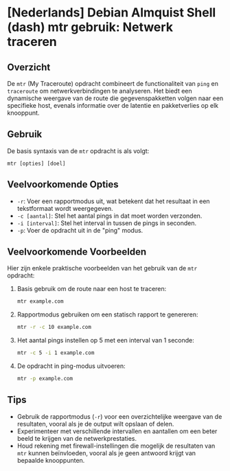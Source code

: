 # [Nederlands] Debian Almquist Shell (dash) mtr gebruik: Netwerk traceren

## Overzicht
De `mtr` (My Traceroute) opdracht combineert de functionaliteit van `ping` en `traceroute` om netwerkverbindingen te analyseren. Het biedt een dynamische weergave van de route die gegevenspakketten volgen naar een specifieke host, evenals informatie over de latentie en pakketverlies op elk knooppunt.

## Gebruik
De basis syntaxis van de `mtr` opdracht is als volgt:

```
mtr [opties] [doel]
```

## Veelvoorkomende Opties
- `-r`: Voer een rapportmodus uit, wat betekent dat het resultaat in een tekstformaat wordt weergegeven.
- `-c [aantal]`: Stel het aantal pings in dat moet worden verzonden.
- `-i [interval]`: Stel het interval in tussen de pings in seconden.
- `-p`: Voer de opdracht uit in de "ping" modus.

## Veelvoorkomende Voorbeelden
Hier zijn enkele praktische voorbeelden van het gebruik van de `mtr` opdracht:

1. Basis gebruik om de route naar een host te traceren:
   ```bash
   mtr example.com
   ```

2. Rapportmodus gebruiken om een statisch rapport te genereren:
   ```bash
   mtr -r -c 10 example.com
   ```

3. Het aantal pings instellen op 5 met een interval van 1 seconde:
   ```bash
   mtr -c 5 -i 1 example.com
   ```

4. De opdracht in ping-modus uitvoeren:
   ```bash
   mtr -p example.com
   ```

## Tips
- Gebruik de rapportmodus (`-r`) voor een overzichtelijke weergave van de resultaten, vooral als je de output wilt opslaan of delen.
- Experimenteer met verschillende intervallen en aantallen om een beter beeld te krijgen van de netwerkprestaties.
- Houd rekening met firewall-instellingen die mogelijk de resultaten van `mtr` kunnen beïnvloeden, vooral als je geen antwoord krijgt van bepaalde knooppunten.